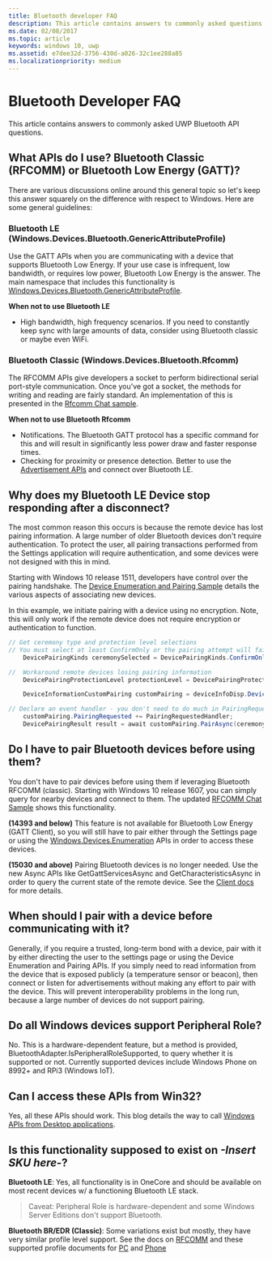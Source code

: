 ```yaml
---
title: Bluetooth developer FAQ
description: This article contains answers to commonly asked questions related to the UWP bluetooth APIs.
ms.date: 02/08/2017
ms.topic: article
keywords: windows 10, uwp
ms.assetid: e7dee32d-3756-430d-a026-32c1ee288a85
ms.localizationpriority: medium
---
```

# Bluetooth Developer FAQ

This article contains answers to commonly asked UWP Bluetooth API questions.

## What APIs do I use? Bluetooth Classic (RFCOMM) or Bluetooth Low Energy (GATT)?
There are various discussions online around this general topic so let's keep this answer squarely on the difference with respect to Windows. Here are some general guidelines:

### Bluetooth LE (Windows.Devices.Bluetooth.GenericAttributeProfile)

Use the GATT APIs when you are communicating with a device that supports Bluetooth Low Energy. If your use case is infrequent, low bandwidth, or requires low power, Bluetooth Low Energy is the answer. The main namespace that includes this functionality is [Windows.Devices.Bluetooth.GenericAttributeProfile](/uwp/api/Windows.Devices.Bluetooth.GenericAttributeProfile). 

**When not to use Bluetooth LE**
- High bandwidth, high frequency scenarios. If you need to constantly keep sync with large amounts of data, consider using Bluetooth classic or maybe even WiFi. 

### Bluetooth Classic (Windows.Devices.Bluetooth.Rfcomm)

The RFCOMM APIs give developers a socket to perform bidirectional serial port-style communication. Once you've got a socket, the methods for writing and reading are fairly standard. An implementation of this is presented in the [Rfcomm Chat sample](https://github.com/Microsoft/Windows-universal-samples/tree/dev/Samples/BluetoothRfcommChat). 

**When not to use Bluetooth Rfcomm** 
- Notifications. The Bluetooth GATT protocol has a specific command for this and will result in significantly less power draw and faster response times. 
- Checking for proximity or presence detection. Better to use the [Advertisement APIs](/uwp/api/windows.devices.bluetooth.advertisement) and connect over Bluetooth LE. 


## Why does my Bluetooth LE Device stop responding after a disconnect?

The most common reason this occurs is because the remote device has lost pairing information. A large number of older Bluetooth devices don't require authentication. To protect the user, all pairing transactions performed from the Settings application will require authentication, and some devices were not designed with this in mind. 

Starting with Windows 10 release 1511, developers have control over the pairing handshake. The [Device Enumeration and Pairing Sample](https://github.com/Microsoft/Windows-universal-samples/tree/master/Samples/DeviceEnumerationAndPairing) details the various aspects of associating new devices.

In this example, we initiate pairing with a device using no encryption. Note, this will only work if the remote device does not require encryption or authentication to function.

```csharp
// Get ceremony type and protection level selections
// You must select at least ConfirmOnly or the pairing attempt will fail
    DevicePairingKinds ceremonySelected = DevicePairingKinds.ConfirmOnly;

//  Workaround remote devices losing pairing information
    DevicePairingProtectionLevel protectionLevel = DevicePairingProtectionLevel.None

    DeviceInformationCustomPairing customPairing = deviceInfoDisp.DeviceInformation.Pairing.Custom;

// Declare an event handler - you don't need to do much in PairingRequestedHandler since the ceremony is "None"
    customPairing.PairingRequested += PairingRequestedHandler;
    DevicePairingResult result = await customPairing.PairAsync(ceremonySelected, protectionLevel);
```

## Do I have to pair Bluetooth devices before using them?

You don't have to pair devices before using them if leveraging Bluetooth RFCOMM (classic). Starting with Windows 10 release 1607, you can simply query for nearby devices and connect to them. The updated [RFCOMM Chat Sample](https://github.com/Microsoft/Windows-universal-samples/tree/dev/Samples/BluetoothRfcommChat) shows this functionality. 

**(14393 and below)** This feature is not available for Bluetooth Low Energy (GATT Client), so you will still have to pair either through the Settings page or using the [Windows.Devices.Enumeration](/uwp/api/windows.devices.enumeration) APIs in order to access these devices.

**(15030 and above)** Pairing Bluetooth devices is no longer needed. Use the new Async APIs like GetGattServicesAsync and GetCharacteristicsAsync in order to query the current state of the remote device. See the [Client docs](gatt-client.md) for more details. 

## When should I pair with a device before communicating with it?
Generally, if you require a trusted, long-term bond with a device, pair with it by either directing the user to the settings page or using the Device Enumeration and Pairing APIs. If you simply need to read information from the device that is exposed publicly (a temperature sensor or beacon), then connect or listen for advertisements without making any effort to pair with the device. This will prevent interoperability problems in the long run, because a large number of devices do not support pairing. 

## Do all Windows devices support Peripheral Role?

No. This is a hardware-dependent feature, but a method is provided, BluetoothAdapter.IsPeripheralRoleSupported, to query whether it is supported or not.  Currently supported devices include Windows Phone on 8992+ and RPi3 (Windows IoT). 

## Can I access these APIs from Win32?

Yes, all these APIs should work. This blog details the way to call [Windows APIs from Desktop applications](https://blogs.windows.com/buildingapps/2017/01/25/calling-windows-10-apis-desktop-application/). 
## Is this functionality supposed to exist on *-Insert SKU here-*?

**Bluetooth LE**: Yes, all functionality is in OneCore and should be available on most recent devices w/ a functioning Bluetooth LE stack. 
> Caveat: Peripheral Role is hardware-dependent and some Windows Server Editions don't support Bluetooth. 

**Bluetooth BR/EDR (Classic)**: Some variations exist but mostly, they have very similar profile level support. See the docs on [RFCOMM](send-or-receive-files-with-rfcomm.md) and these supported profile documents for [PC](https://support.microsoft.com/help/10568/windows-10-supported-bluetooth-profiles) and [Phone](https://support.microsoft.com/help/10569/windows-10-mobile-supported-bluetooth-profiles)